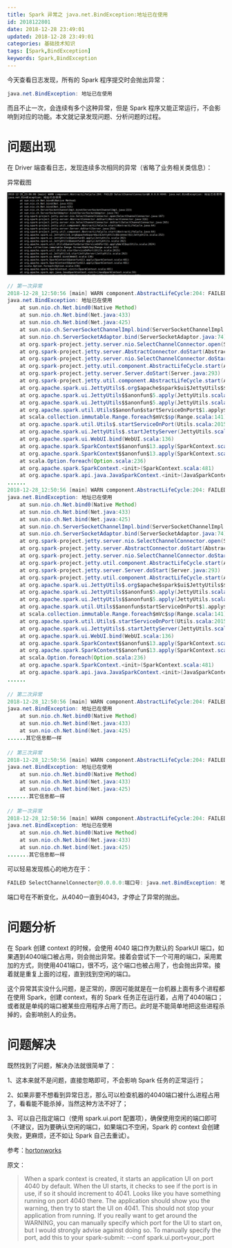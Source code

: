 ```yaml
---
title: Spark 异常之 java.net.BindException:地址已在使用
id: 2018122801
date: 2018-12-28 23:49:01
updated: 2018-12-28 23:49:01
categories: 基础技术知识
tags: [Spark,BindException]
keywords: Spark,BindException
---
```



今天查看日志发现，所有的 Spark 程序提交时会抛出异常：

````java
java.net.BindException: 地址已在使用
````

而且不止一次，会连续有多个这种异常，但是 Spark 程序又能正常运行，不会影响到对应的功能。本文就记录发现问题、分析问题的过程。

<!-- more -->


# 问题出现


在 Driver 端查看日志，发现连续多次相同的异常（省略了业务相关类信息）：

异常截图

![异常截图](https://raw.githubusercontent.com/iplaypi/img-playpi/master/img/old/b7f2e3a3gy1fymxb3zolsj210v0dzabe.jpg "异常截图")

````java
// 第一次异常
2018-12-28_12:50:56 [main] WARN component.AbstractLifeCycle:204: FAILED SelectChannelConnector@0.0.0.0:4040: java.net.BindException: 地址已在使用
java.net.BindException: 地址已在使用
	at sun.nio.ch.Net.bind0(Native Method)
	at sun.nio.ch.Net.bind(Net.java:433)
	at sun.nio.ch.Net.bind(Net.java:425)
	at sun.nio.ch.ServerSocketChannelImpl.bind(ServerSocketChannelImpl.java:223)
	at sun.nio.ch.ServerSocketAdaptor.bind(ServerSocketAdaptor.java:74)
	at org.spark-project.jetty.server.nio.SelectChannelConnector.open(SelectChannelConnector.java:187)
	at org.spark-project.jetty.server.AbstractConnector.doStart(AbstractConnector.java:316)
	at org.spark-project.jetty.server.nio.SelectChannelConnector.doStart(SelectChannelConnector.java:265)
	at org.spark-project.jetty.util.component.AbstractLifeCycle.start(AbstractLifeCycle.java:64)
	at org.spark-project.jetty.server.Server.doStart(Server.java:293)
	at org.spark-project.jetty.util.component.AbstractLifeCycle.start(AbstractLifeCycle.java:64)
	at org.apache.spark.ui.JettyUtils$.org$apache$spark$ui$JettyUtils$$connect$1(JettyUtils.scala:252)
	at org.apache.spark.ui.JettyUtils$$anonfun$5.apply(JettyUtils.scala:262)
	at org.apache.spark.ui.JettyUtils$$anonfun$5.apply(JettyUtils.scala:262)
	at org.apache.spark.util.Utils$$anonfun$startServiceOnPort$1.apply$mcVI$sp(Utils.scala:2024)
	at scala.collection.immutable.Range.foreach$mVc$sp(Range.scala:141)
	at org.apache.spark.util.Utils$.startServiceOnPort(Utils.scala:2015)
	at org.apache.spark.ui.JettyUtils$.startJettyServer(JettyUtils.scala:262)
	at org.apache.spark.ui.WebUI.bind(WebUI.scala:136)
	at org.apache.spark.SparkContext$$anonfun$13.apply(SparkContext.scala:481)
	at org.apache.spark.SparkContext$$anonfun$13.apply(SparkContext.scala:481)
	at scala.Option.foreach(Option.scala:236)
	at org.apache.spark.SparkContext.<init>(SparkContext.scala:481)
	at org.apache.spark.api.java.JavaSparkContext.<init>(JavaSparkContext.scala:59)
......
2018-12-28_12:50:56 [main] WARN component.AbstractLifeCycle:204: FAILED org.spark-project.jetty.server.Server@33e434c8: java.net.BindException: 地址已在使用
java.net.BindException: 地址已在使用
	at sun.nio.ch.Net.bind0(Native Method)
	at sun.nio.ch.Net.bind(Net.java:433)
	at sun.nio.ch.Net.bind(Net.java:425)
	at sun.nio.ch.ServerSocketChannelImpl.bind(ServerSocketChannelImpl.java:223)
	at sun.nio.ch.ServerSocketAdaptor.bind(ServerSocketAdaptor.java:74)
	at org.spark-project.jetty.server.nio.SelectChannelConnector.open(SelectChannelConnector.java:187)
	at org.spark-project.jetty.server.AbstractConnector.doStart(AbstractConnector.java:316)
	at org.spark-project.jetty.server.nio.SelectChannelConnector.doStart(SelectChannelConnector.java:265)
	at org.spark-project.jetty.util.component.AbstractLifeCycle.start(AbstractLifeCycle.java:64)
	at org.spark-project.jetty.server.Server.doStart(Server.java:293)
	at org.spark-project.jetty.util.component.AbstractLifeCycle.start(AbstractLifeCycle.java:64)
	at org.apache.spark.ui.JettyUtils$.org$apache$spark$ui$JettyUtils$$connect$1(JettyUtils.scala:252)
	at org.apache.spark.ui.JettyUtils$$anonfun$5.apply(JettyUtils.scala:262)
	at org.apache.spark.ui.JettyUtils$$anonfun$5.apply(JettyUtils.scala:262)
	at org.apache.spark.util.Utils$$anonfun$startServiceOnPort$1.apply$mcVI$sp(Utils.scala:2024)
	at scala.collection.immutable.Range.foreach$mVc$sp(Range.scala:141)
	at org.apache.spark.util.Utils$.startServiceOnPort(Utils.scala:2015)
	at org.apache.spark.ui.JettyUtils$.startJettyServer(JettyUtils.scala:262)
	at org.apache.spark.ui.WebUI.bind(WebUI.scala:136)
	at org.apache.spark.SparkContext$$anonfun$13.apply(SparkContext.scala:481)
	at org.apache.spark.SparkContext$$anonfun$13.apply(SparkContext.scala:481)
	at scala.Option.foreach(Option.scala:236)
	at org.apache.spark.SparkContext.<init>(SparkContext.scala:481)
	at org.apache.spark.api.java.JavaSparkContext.<init>(JavaSparkContext.scala:59)
......

// 第二次异常
2018-12-28_12:50:56 [main] WARN component.AbstractLifeCycle:204: FAILED SelectChannelConnector@0.0.0.0:4041: java.net.BindException: 地址已在使用
java.net.BindException: 地址已在使用
	at sun.nio.ch.Net.bind0(Native Method)
	at sun.nio.ch.Net.bind(Net.java:433)
	at sun.nio.ch.Net.bind(Net.java:425)
......其它信息都一样

// 第三次异常
2018-12-28_12:50:56 [main] WARN component.AbstractLifeCycle:204: FAILED SelectChannelConnector@0.0.0.0:4042: java.net.BindException: 地址已在使用
java.net.BindException: 地址已在使用
	at sun.nio.ch.Net.bind0(Native Method)
	at sun.nio.ch.Net.bind(Net.java:433)
	at sun.nio.ch.Net.bind(Net.java:425)
.......其它信息都一样

// 第一次异常
2018-12-28_12:50:56 [main] WARN component.AbstractLifeCycle:204: FAILED SelectChannelConnector@0.0.0.0:4043: java.net.BindException: 地址已在使用
java.net.BindException: 地址已在使用
	at sun.nio.ch.Net.bind0(Native Method)
	at sun.nio.ch.Net.bind(Net.java:433)
	at sun.nio.ch.Net.bind(Net.java:425)
.......其它信息都一样
````

可以轻易发现核心的地方在于：
````java
FAILED SelectChannelConnector@0.0.0.0:端口号: java.net.BindException: 地址已在使用
````

端口号在不断变化，从4040一直到4043，才停止了异常的抛出。


# 问题分析


在 Spark 创建 context 的时候，会使用 4040 端口作为默认的 SparkUI 端口，如果遇到4040端口被占用，则会抛出异常。接着会尝试下一个可用的端口，采用累加的方式，则使用4041端口，很不巧，这个端口也被占用了，也会抛出异常。接着就是重复上面的过程，直到找到空闲的端口。

这个异常其实没什么问题，是正常的，原因可能就是在一台机器上面有多个进程都在使用 Spark，创建 context，有的 Spark 任务正在运行着，占用了4040端口；或者就是单纯的端口被某些应用程序占用了而已。此时是不能简单地把这些进程杀掉的，会影响别人的业务。


# 问题解决


既然找到了问题，解决办法就很简单了：

1、这本来就不是问题，直接忽略即可，不会影响 Spark 任务的正常运行；

2、如果非要不想看到异常日志，那么可以检查机器的4040端口被什么进程占用了，看看能不能杀掉，当然这种方法不好了；

3、可以自己指定端口（使用 spark.ui.port 配置项），确保使用空闲的端口即可（不建议，因为要确认空闲的端口，如果端口不空闲，Spark 的 context 会创建失败，更麻烦，还不如让 Spark 自己去重试）。


参考：[hortonworks](https://community.hortonworks.com/questions/8257/how-can-i-resolve-it.html)

原文：

>When a spark context is created, it starts an application UI on port 4040 by default. When the UI starts, it checks to see if the port is in use, if so it should increment to 4041. Looks like you have something running on port 4040 there. The application should show you the warning, then try to start the UI on 4041.
This should not stop your application from running. If you really want to get around the WARNING, you can manually specify which port for the UI to start on, but I would strongly advise against doing so.
To manually specify the port, add this to your spark-submit:
--conf spark.ui.port=your_port

